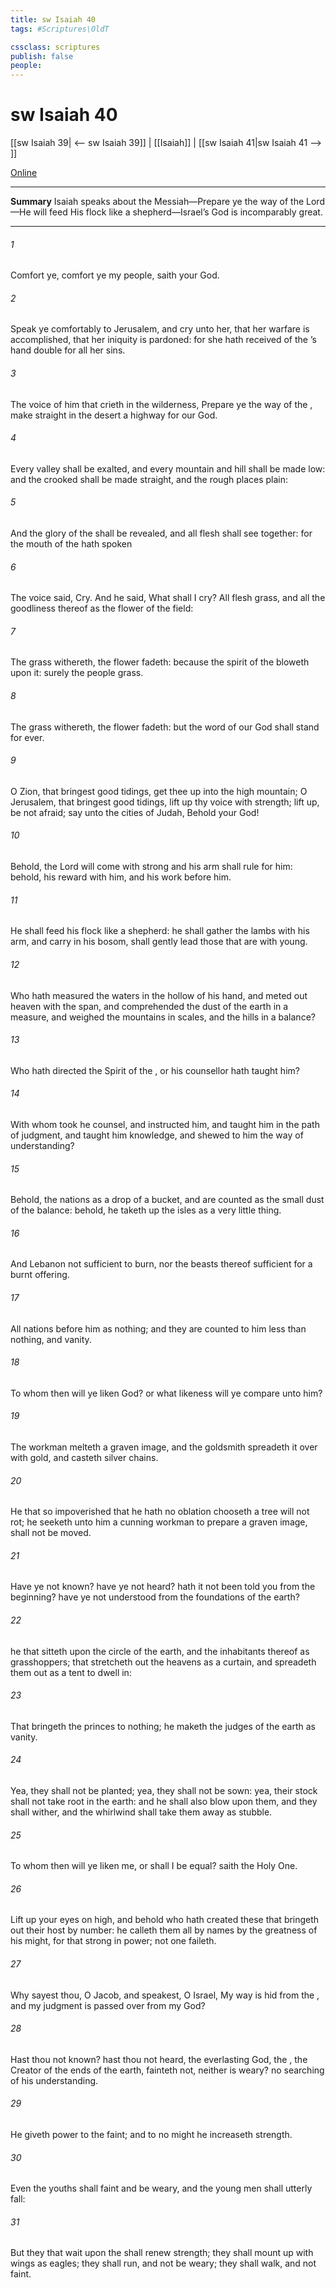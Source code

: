 ```yaml
---
title: sw Isaiah 40
tags: #Scriptures\OldT

cssclass: scriptures
publish: false
people:
---
```


# sw Isaiah 40
[[sw Isaiah 39| <-- sw Isaiah 39]] | [[Isaiah]] | [[sw Isaiah 41|sw Isaiah 41 --> ]]

[Online](https://churchofjesuschrist.org/study/scriptures/ot/isa/40?lang=eng)

---
__Summary__
Isaiah speaks about the Messiah—Prepare ye the way of the Lord—He will feed His flock like a shepherd—Israel’s God is incomparably great.

---
###### 1 
Comfort ye, comfort ye my people, saith your God.

###### 2 
Speak ye comfortably to Jerusalem, and cry unto her, that her warfare is accomplished, that her iniquity is pardoned: for she hath received of the ’s hand double for all her sins.

###### 3 
The voice of him that crieth in the wilderness, Prepare ye the way of the , make straight in the desert a highway for our God.

###### 4 
Every valley shall be exalted, and every mountain and hill shall be made low: and the crooked shall be made straight, and the rough places plain:

###### 5 
And the glory of the  shall be revealed, and all flesh shall see  together: for the mouth of the  hath spoken 

###### 6 
The voice said, Cry. And he said, What shall I cry? All flesh  grass, and all the goodliness thereof  as the flower of the field:

###### 7 
The grass withereth, the flower fadeth: because the spirit of the  bloweth upon it: surely the people  grass.

###### 8 
The grass withereth, the flower fadeth: but the word of our God shall stand for ever.

###### 9 
O Zion, that bringest good tidings, get thee up into the high mountain; O Jerusalem, that bringest good tidings, lift up thy voice with strength; lift  up, be not afraid; say unto the cities of Judah, Behold your God!

###### 10 
Behold, the Lord  will come with strong  and his arm shall rule for him: behold, his reward  with him, and his work before him.

###### 11 
He shall feed his flock like a shepherd: he shall gather the lambs with his arm, and carry  in his bosom,  shall gently lead those that are with young.

###### 12 
Who hath measured the waters in the hollow of his hand, and meted out heaven with the span, and comprehended the dust of the earth in a measure, and weighed the mountains in scales, and the hills in a balance?

###### 13 
Who hath directed the Spirit of the , or  his counsellor hath taught him?

###### 14 
With whom took he counsel, and  instructed him, and taught him in the path of judgment, and taught him knowledge, and shewed to him the way of understanding?

###### 15 
Behold, the nations  as a drop of a bucket, and are counted as the small dust of the balance: behold, he taketh up the isles as a very little thing.

###### 16 
And Lebanon  not sufficient to burn, nor the beasts thereof sufficient for a burnt offering.

###### 17 
All nations before him  as nothing; and they are counted to him less than nothing, and vanity.

###### 18 
To whom then will ye liken God? or what likeness will ye compare unto him?

###### 19 
The workman melteth a graven image, and the goldsmith spreadeth it over with gold, and casteth silver chains.

###### 20 
He that  so impoverished that he hath no oblation chooseth a tree  will not rot; he seeketh unto him a cunning workman to prepare a graven image,  shall not be moved.

###### 21 
Have ye not known? have ye not heard? hath it not been told you from the beginning? have ye not understood from the foundations of the earth?

###### 22 
 he that sitteth upon the circle of the earth, and the inhabitants thereof  as grasshoppers; that stretcheth out the heavens as a curtain, and spreadeth them out as a tent to dwell in:

###### 23 
That bringeth the princes to nothing; he maketh the judges of the earth as vanity.

###### 24 
Yea, they shall not be planted; yea, they shall not be sown: yea, their stock shall not take root in the earth: and he shall also blow upon them, and they shall wither, and the whirlwind shall take them away as stubble.

###### 25 
To whom then will ye liken me, or shall I be equal? saith the Holy One.

###### 26 
Lift up your eyes on high, and behold who hath created these  that bringeth out their host by number: he calleth them all by names by the greatness of his might, for that  strong in power; not one faileth.

###### 27 
Why sayest thou, O Jacob, and speakest, O Israel, My way is hid from the , and my judgment is passed over from my God?

###### 28 
Hast thou not known? hast thou not heard,  the everlasting God, the , the Creator of the ends of the earth, fainteth not, neither is weary?  no searching of his understanding.

###### 29 
He giveth power to the faint; and to  no might he increaseth strength.

###### 30 
Even the youths shall faint and be weary, and the young men shall utterly fall:

###### 31 
But they that wait upon the  shall renew  strength; they shall mount up with wings as eagles; they shall run, and not be weary;  they shall walk, and not faint.


